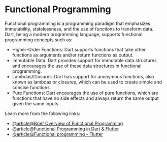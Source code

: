 # Functional Programming

Functional programming is a programming paradigm that emphasizes immutability, statelessness, and the use of functions to transform data. Dart, being a modern programming language, supports functional programming concepts such as:

- Higher-Order Functions: Dart supports functions that take other functions as arguments and/or return functions as output.
- Immutable Data: Dart provides support for immutable data structures and encourages the use of these data structures in functional programming.
- Lambdas/Closures: Dart has support for anonymous functions, also known as lambdas or closures, which can be used to create simple and concise functions.
- Pure Functions: Dart encourages the use of pure functions, which are functions that have no side effects and always return the same output given the same inputs.

Learn more from the following links:

- [@article@Brief Overview of Functional Programming](https://buildflutter.com/functional-programming-with-flutter/)
- [@article@Functional Programming in Dart & Flutter](https://yogi-6.medium.com/list/functional-programming-in-dart-flutter-2f3ac9d7fa39)
- [@article@Functional programming - Flutter](https://docs.flutter.dev/resources/faq)
